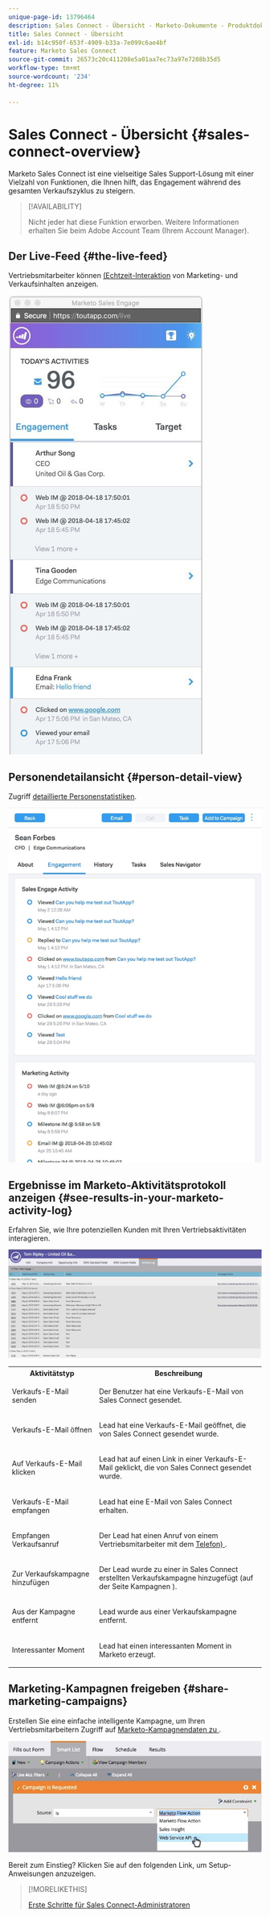 ```yaml
---
unique-page-id: 13796464
description: Sales Connect - Übersicht - Marketo-Dokumente - Produktdokumentation
title: Sales Connect - Übersicht
exl-id: b14c950f-653f-4909-b33a-7e099c6ae4bf
feature: Marketo Sales Connect
source-git-commit: 26573c20c411208e5a01aa7ec73a97e7208b35d5
workflow-type: tm+mt
source-wordcount: '234'
ht-degree: 11%

---
```


# Sales Connect - Übersicht {#sales-connect-overview}

Marketo Sales Connect ist eine vielseitige Sales Support-Lösung mit einer Vielzahl von Funktionen, die Ihnen hilft, das Engagement während des gesamten Verkaufszyklus zu steigern.

>[!AVAILABILITY]
>
>Nicht jeder hat diese Funktion erworben. Weitere Informationen erhalten Sie beim Adobe Account Team (Ihrem Account Manager).

## Der Live-Feed {#the-live-feed}

Vertriebsmitarbeiter können [ (Echtzeit-Interaktion](/help/marketo/product-docs/marketo-sales-connect/email/the-live-feed/live-feed-overview.md) von Marketing- und Verkaufsinhalten anzeigen.

![](assets/engagement.jpg)

## Personendetailansicht {#person-detail-view}

Zugriff [detaillierte Personenstatistiken](/help/marketo/product-docs/marketo-sales-connect/people/person-detail-view.md).

![](assets/2018-05-11-at-3.28-pm.jpg)

## Ergebnisse im Marketo-Aktivitätsprotokoll anzeigen {#see-results-in-your-marketo-activity-log}

Erfahren Sie, wie Ihre potenziellen Kunden mit Ihren Vertriebsaktivitäten interagieren.

![](assets/2018-05-11-at-3.30-pm.jpg)

<table>
 <tbody>
  <tr>
   <th>Aktivitätstyp</th>
   <th>Beschreibung</th>
  </tr>
  <tr>
   <td><p>Verkaufs-E-Mail senden</p></td>
   <td><p>Der Benutzer hat eine Verkaufs-E-Mail von Sales Connect gesendet.</p></td>
  </tr>
  <tr>
   <td><p>Verkaufs-E-Mail öffnen</p></td>
   <td><p>Lead hat eine Verkaufs-E-Mail geöffnet, die von Sales Connect gesendet wurde.</p></td>
  </tr>
  <tr>
   <td><p>Auf Verkaufs-E-Mail klicken</p></td>
   <td><p>Lead hat auf einen Link in einer Verkaufs-E-Mail geklickt, die von Sales Connect gesendet wurde.</p></td>
  </tr>
  <tr>
   <td colspan="1"><p>Verkaufs-E-Mail empfangen</p></td>
   <td colspan="1"><p>Lead hat eine E-Mail von Sales Connect erhalten.</p></td>
  </tr>
  <tr>
   <td colspan="1"><p>Empfangen Verkaufsanruf</p></td>
   <td colspan="1"><p>Der Lead hat einen Anruf von einem Vertriebsmitarbeiter mit dem <a href="/help/marketo/product-docs/marketo-sales-connect/phone/sales-phone-overview.md" rel="nofollow">Telefon) </a>.</p></td>
  </tr>
  <tr>
   <td colspan="1"><p>Zur Verkaufskampagne hinzufügen</p></td>
   <td colspan="1"><p>Der Lead wurde zu einer in Sales Connect erstellten Verkaufskampagne hinzugefügt (auf der Seite Kampagnen ).</p></td>
  </tr>
  <tr>
   <td colspan="1"><p>Aus der Kampagne entfernt</p></td>
   <td colspan="1"><p>Lead wurde aus einer Verkaufskampagne entfernt.</p></td>
  </tr>
  <tr>
   <td colspan="1"><p>Interessanter Moment</p></td>
   <td colspan="1"><p>Lead hat einen interessanten Moment in Marketo erzeugt.</p></td>
  </tr>
 </tbody>
</table>

## Marketing-Kampagnen freigeben {#share-marketing-campaigns}

Erstellen Sie eine einfache intelligente Kampagne, um Ihren Vertriebsmitarbeitern Zugriff auf [Marketo-Kampagnendaten zu ](/help/marketo/product-docs/marketo-sales-connect/marketo/make-a-campaign-visible-to-sales-connect-users.md).

![](assets/campaign-is-requested.jpg)

Bereit zum Einstieg? Klicken Sie auf den folgenden Link, um Setup-Anweisungen anzuzeigen.

>[!MORELIKETHIS]
>
>[Erste Schritte für Sales Connect-Administratoren](/help/marketo/product-docs/marketo-sales-connect/getting-started/getting-started-guide-for-sales-connect-admins.md)
